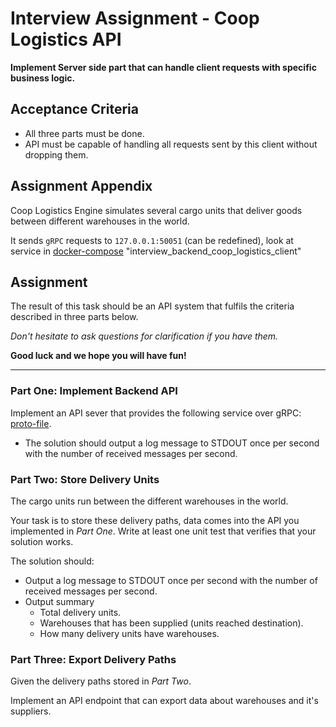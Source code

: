 # Interview Assignment - Coop Logistics API

**Implement Server side part that can handle client requests
with specific business logic.**

## Acceptance Criteria

- All three parts must be done.
- API must be capable of handling all requests sent by this client without dropping them.

## Assignment Appendix

Coop Logistics Engine simulates several cargo units that
deliver goods between different warehouses in the world.

It sends `gRPC` requests to `127.0.0.1:50051` (can be redefined),
look at service in
[docker-compose](../docker-compose.yaml) "interview_backend_coop_logistics_client"

## Assignment

The result of this task should be an API system that fulfils the criteria
described in three parts below.

*Don't hesitate to ask questions for clarification if you have them.*

**Good luck and we hope you will have fun!**
___

### Part One: Implement Backend API

Implement an API sever that provides the following service over gRPC:
[proto-file](../api/v1/logistics.proto).

- The solution should output a log message to STDOUT
once per second with the number of received messages per second.

### Part Two: Store Delivery Units

The cargo units run between the different warehouses in the world.

Your task is to store these delivery paths,
data comes into the API you implemented in *Part One*.
Write at least one unit test that verifies that your solution works.


The solution should:
- Output a log message to STDOUT once per second
  with the number of received messages per second.
- Output summary
  - Total delivery units.
  - Warehouses that has been supplied (units reached destination).
  - How many delivery units have warehouses.

### Part Three: Export Delivery Paths

Given the delivery paths stored in *Part Two*.

Implement an API endpoint that can export data about warehouses and it's
suppliers.
